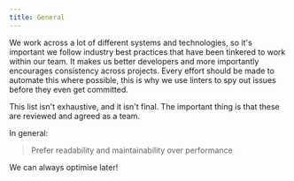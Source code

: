 ```yaml
---
title: General
---
```


We work across a lot of different systems and technologies, so it's important we follow industry best practices that have been tinkered to work within our team. It makes us better developers and more importantly encourages consistency across projects. Every effort should be made to automate this where possible, this is why we use linters to spy out issues before they even get committed.

This list isn't exhaustive, and it isn't final. The important thing is that these are reviewed and agreed as a team.

In general:

> Prefer readability and maintainability over performance

We can always optimise later!